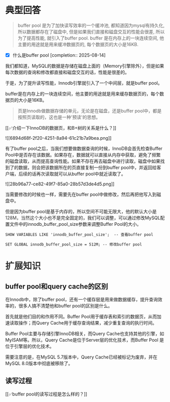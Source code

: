 # 典型回答

> buffer pool 是为了加快读写效率的一个缓冲池, 都知道因为mysql有持久化, 所以数据都存在了磁盘中, 但是如果我们直接和磁盘交互的性能会很差, 所以为了提高性能, 就引入了buffer pool.
> buffer 是在内存上的一块连续空间, 他主要的用途就是用来缓冲数据页的, 每个数据页的大小是16KB.


- [x] 什么是buffer pool  [completion:: 2025-08-14]



我们都知道，MySQL的数据是存储在磁盘上面的（Memory引擎除外），但是如果每次数据的查询和修改都直接和磁盘交互的话，性能是很差的。



于是，为了提升读写性能，Innodb引擎就引入了一个中间层，就是buffer pool。



buffer是在内存上的一块连续空间，他主要的用途就是用来缓存数据页的，每个数据页的大小是16KB。



> 页是Innodb做数据存储的单元，无论是在磁盘，还是buffer pool中，都是按照页读取的，这也是一种'预读'的思想。
>



[[✅介绍一下InnoDB的数据页，和B+树的关系是什么？]]



![[6894d68f-2f20-4251-8a94-61c21b7a9bea.png]]



有了buffer pool之后，当我们想要做数据查询的时候，InnoDB会首先检查Buffer Pool中是否存在该数据。如果存在，数据就可以直接从内存中获取，避免了频繁的磁盘读取，从而提高查询性能。如果不存在再去磁盘中进行读取，磁盘中如果找到了的数据，则会把该数据所在的页直接复制一份到buffer pool中，并返回给客户端，后续的话再次读取就可以从buffer pool中就近读取了。



![[28b96a77-ce82-49f7-85a0-28b57d3de4d5.png]]



当需要修改的时候也一样，需要先在buffer pool中做修改，然后再把他写入到磁盘中。



但是因为buffer pool是基于内存的，所以空间不可能无限大，他的默认大小是<font style="color:rgb(51, 51, 51);">128M，当然这个</font>大小也不是完全固定的，我们可以调整，可以通过修改MySQL配置文件中的innodb_buffer_pool_size参数来调整Buffer Pool的大小<font style="color:rgb(51, 51, 51);">。</font>

<font style="color:rgb(51, 51, 51);"></font>

```plain
SHOW VARIABLES LIKE 'innodb_buffer_pool_size';  -- 查看buffer pool

SET GLOBAL innodb_buffer_pool_size = 512M; -- 修改buffer pool
```

<font style="color:rgb(51, 51, 51);"></font>

# <font style="color:rgb(51, 51, 51);">扩展知识</font>


## buffer pool和query cache的区别


在Innodb中，除了buffer pool，还有一个缓存层是用来做数据缓存，提升查询效率的，很多人搞不清楚他和buffer pool的区别是什么。



首先就是他们目的和作用不同。Buffer Pool用于缓存表和索引的数据页，从而加速读取操作；而Query Cache用于缓存查询结果，减少重复查询的执行时间。



Buffer Pool主要与存储引擎InnoDB相关，而Query Cache也支持其他的引擎，如MyISAM等。所以，Query Cache是位于Server层的优化技术，而Buffer Pool 是位于引擎层的优化技术。



需要注意的是，在MySQL 5.7版本中，Query Cache已经被标记为废弃，并在MySQL 8.0版本中彻底被移除了。

  
 

## 读写过程


[[✅buffer pool的读写过程是怎么样的？]]



